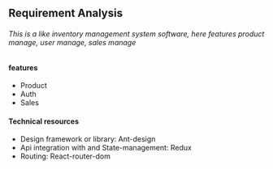 ## Requirement Analysis

###### This is a like inventory management system software, here features product manage, user manage, sales manage

#### features

- Product
- Auth
- Sales

#### Technical resources

- Design framework or library: Ant-design
- Api integration with and State-management: Redux
- Routing: React-router-dom
